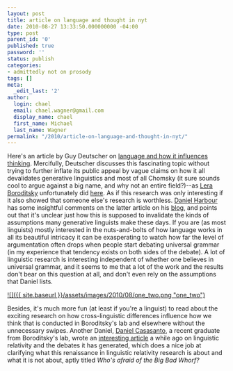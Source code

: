```yaml
---
layout: post
title: article on language and thought in nyt
date: 2010-08-27 13:33:50.000000000 -04:00
type: post
parent_id: '0'
published: true
password: ''
status: publish
categories:
- admittedly not on prosody
tags: []
meta:
  _edit_last: '2'
author:
  login: chael
  email: chael.wagner@gmail.com
  display_name: chael
  first_name: Michael
  last_name: Wagner
permalink: "/2010/article-on-language-and-thought-in-nyt/"
---
```

Here's an article by Guy Deutscher on [language and how it influences thinking](http://www.nytimes.com/2010/08/29/magazine/29language-t.html?pagewanted=5&_r=1). Mercifully, Deutscher discusses this fascinating topic without trying to further inflate its public appeal by vague claims on how it all devalidates generative linguistics and most of all Chomsky (it sure sounds cool to argue against a big name, and why not an entire field?)--as [Lera Boroditsky](http://www-psych.stanford.edu/~lera/) unfortunately did [here](http://online.wsj.com/article/NA_WSJ_PUB:SB10001424052748703467304575383131592767868.html). As if this research was only interesting if it also showed that someone else's research is worthless. [Daniel Harbour](http://webspace.qmul.ac.uk/dharbour/) has some insightful comments on the latter article on his [blog](http://daniel-harbour.blogspot.com/2010/08/does-thought-influence-language-well-at.html), and points out that it's unclear just how this is supposed to invalidate the kinds of assumptions many generative linguists make these days. If you are (as most linguists) mostly interested in the nuts-and-bolts of how language works in all its beautiful intricacy it can be exasperating to watch how far the level of argumentation often drops when people start debating universal grammar (in my experience that tendency exists on both sides of the debate). A lot of linguistic research is interesting independent of whether one believes in universal grammar, and it seems to me that a lot of the work and the results don't bear on this question at all, and don't even rely on the assumptions that Daniel lists.

[![]({{ site.baseurl }}/assets/images/2010/08/one_two.png "one\_two")](http://xkcd.com/764/)

Besides, it's much more fun (at least if you're a linguist) to read about the exciting research on how cross-linguistic differences influence how we think that is conducted in Boroditsky's lab and elsewhere without the unnecessary swipes. Another Daniel, [Daniel Casasanto](http://www.casasanto.com/Site/home.html), a recent graduate from Boroditsky's lab, wrote an [interesting article](http://www.casasanto.com/Site/papers/Casasanto2008_BigBadWhorf.pdf) a while ago on linguistic relativity and the debates it has generated, which does a nice job at clarifying what this renaissance in linguistic relativity research is about and what it is not about, aptly titled _Who's afraid of the Big Bad Whorf?_

